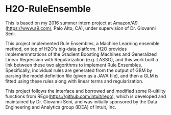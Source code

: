 # H2O-RuleEnsemble
This is based on my 2016 summer intern project at Amazon/A9 (https://www.a9.com/, Palo Alto, CA), under supervision of Dr. Giovanni Seni. 

This project implemented Rule Ensembles, a Machine Learning ensemble method, on top of H2O's big-data platform. H2O provides implememnntations of the Gradient Boosting Machines and Generalized Linear Regression with Regularization (e.g. LASSO), and this work built a link between these two algorithms to implement Rule Ensembles. Specifically, individual rules are generated from the output of GBM by parsing the model definition file (given as a JAVA file), and then a GLM is fitted using these rules along with linear terms and regularization. 

This project follows the interface and borrowed and modified some R-ultility functions from REgo(https://github.com/intuit/rego), which is developed and maintained by Dr. Giovanni Seni, and was initially sponsored by the Data Engineering and Analytics group (IDEA) of Intuit, Inc. 
